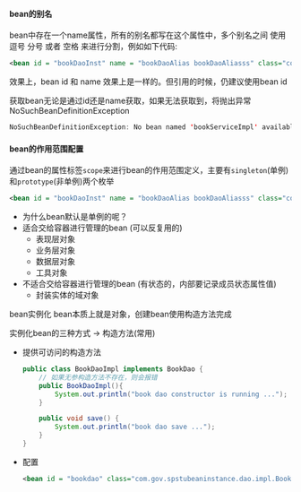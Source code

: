 #### bean的别名

 bean中存在一个name属性，所有的别名都写在这个属性中，多个别名之间 使用逗号 分号 或者 空格 来进行分割，例如如下代码:
 ```xml
 <bean id = "bookDaoInst" name = "bookDaoAlias bookDaoAliasss" class="com.gov.spstu.dao.impl.BookDaoImpl"/>
 ```
 效果上，bean id 和 name 效果上是一样的。但引用的时候，仍建议使用bean id
 
 
获取bean无论是通过id还是name获取，如果无法获取到，将抛出异常NoSuchBeanDefinitionException
``` java
NoSuchBeanDefinitionException: No bean named 'bookServiceImpl' available
```

#### bean的作用范围配置
通过bean的属性标签`scope`来进行bean的作用范围定义，主要有`singleton`(单例)和`prototype`(非单例)两个枚举
 ```xml
 <bean id = "bookDaoInst" name = "bookDaoAlias bookDaoAliasss" class="com.gov.spstu.dao.impl.BookDaoImpl" scope="prototype"/>
 ```
 
- 为什么bean默认是单例的呢？
- 适合交给容器进行管理的bean (可以反复用的)
    - 表现层对象
    - 业务层对象
    - 数据层对象
    - 工具对象
- 不适合交给容器进行管理的bean (有状态的，内部要记录成员状态属性值)
    - 封装实体的域对象

bean实例化
bean本质上就是对象，创建bean使用构造方法完成

实例化bean的三种方式 → 构造方法(常用)

- 提供可访问的构造方法

    ```java
    public class BookDaoImpl implements BookDao {
        // 如果无参构造方法不存在，则会报错
        public BookDaoImpl(){
            System.out.println("book dao constructor is running ...");
        }
    
        public void save() {
            System.out.println("book dao save ...");
        }
    }
    ```
- 配置
    ```xml
    <bean id = "bookdao" class="com.gov.spstubeaninstance.dao.impl.BookDaoImpl" />
    ```
